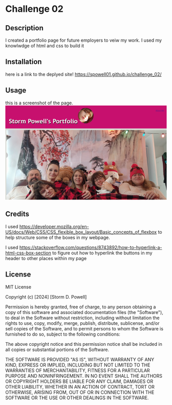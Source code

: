 # Challenge 02

## Description

I created a portfolio page for future employers to veiw my work. I used my knowlwdge of html and css to build it

## Installation
here is a link to the deplyed site!
https://spowell01.github.io/challenge_02/ 

## Usage
this is a screenshot of the page.
![Screenshot of webpage.](images/screen-shot-02.png)

## Credits
I used https://developer.mozilla.org/en-US/docs/Web/CSS/CSS_flexible_box_layout/Basic_concepts_of_flexbox to help structure some of the boxes in my webpage.

I used https://stackoverflow.com/questions/8743892/how-to-hyperlink-a-html-css-box-section to figure out how to hyperlink the buttons in my header to other places within my page

## License

MIT License

Copyright (c) [2024] [Storm D. Powell]

Permission is hereby granted, free of charge, to any person obtaining a copy
of this software and associated documentation files (the "Software"), to deal
in the Software without restriction, including without limitation the rights
to use, copy, modify, merge, publish, distribute, sublicense, and/or sell
copies of the Software, and to permit persons to whom the Software is
furnished to do so, subject to the following conditions:

The above copyright notice and this permission notice shall be included in all
copies or substantial portions of the Software.

THE SOFTWARE IS PROVIDED "AS IS", WITHOUT WARRANTY OF ANY KIND, EXPRESS OR
IMPLIED, INCLUDING BUT NOT LIMITED TO THE WARRANTIES OF MERCHANTABILITY,
FITNESS FOR A PARTICULAR PURPOSE AND NONINFRINGEMENT. IN NO EVENT SHALL THE
AUTHORS OR COPYRIGHT HOLDERS BE LIABLE FOR ANY CLAIM, DAMAGES OR OTHER
LIABILITY, WHETHER IN AN ACTION OF CONTRACT, TORT OR OTHERWISE, ARISING FROM,
OUT OF OR IN CONNECTION WITH THE SOFTWARE OR THE USE OR OTHER DEALINGS IN THE
SOFTWARE.
